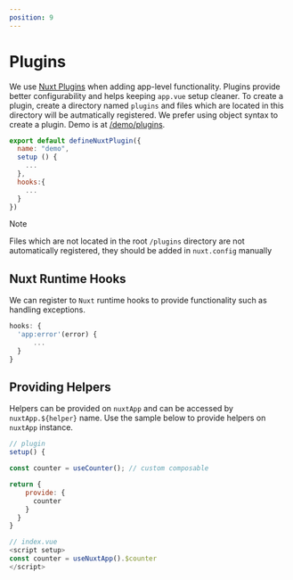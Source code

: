 ```yaml
---
position: 9
---
```


# Plugins

We use [Nuxt Plugins][0] when adding app-level functionality. Plugins provide 
better configurability and helps keeping `app.vue` setup cleaner. To create a 
plugin, create a directory named `plugins` and files which are located in this 
directory will be autmatically registered. We prefer using object syntax to 
create a plugin. Demo is at [/demo/plugins](/demo/plugins).

```javascript
export default defineNuxtPlugin({
  name: "demo",
  setup () {
    ...
  },
  hooks:{
    ...
  }
})
```

> [!NOTE]
>
> Files which are not located in the root `/plugins` directory are not
> automatically registered, they should be added in `nuxt.config` manually

## Nuxt Runtime Hooks

We can register to `Nuxt` runtime hooks to provide functionality such as
handling exceptions.

```javascript
hooks: {
  'app:error'(error) {
      ...
  }
}

```

## Providing Helpers

Helpers can be provided on `nuxtApp` and can be accessed by `nuxtApp.${helper}`
name. Use the sample below to provide helpers on `nuxtApp` instance.

```javascript
// plugin
setup() {

const counter = useCounter(); // custom composable

return {
    provide: {
      counter 
    }
  }
}

// index.vue
<script setup>
const counter = useNuxtApp().$counter
</script> 
```

[0]: https://nuxt.com/docs/guide/directory-structure/plugins